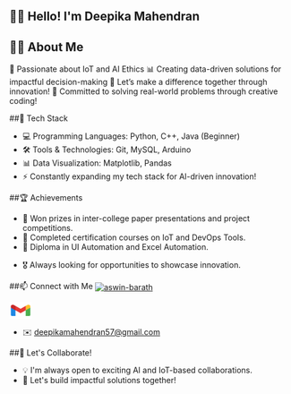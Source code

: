 ## 👩‍💻 Hello! I'm Deepika Mahendran


## 🧑‍💻 **About Me**  
🤖 Passionate about IoT and AI Ethics
📊 Creating data-driven solutions for impactful decision-making
🚀 Let’s make a difference together through innovation!
🔧 Committed to solving real-world problems through creative coding!




##🔧 Tech Stack
+ 💻 Programming Languages: Python, C++, Java (Beginner)
+ 🛠️ Tools & Technologies: Git, MySQL, Arduino
+ 📊 Data Visualization: Matplotlib, Pandas
+ ⚡ Constantly expanding my tech stack for AI-driven innovation!
  

##🏆 Achievements
+ 🥇 Won prizes in inter-college paper presentations and project competitions.
+ 📜 Completed certification courses on IoT and DevOps Tools.
+ 🏅 Diploma in UI Automation and Excel Automation.
- 🎖️ Always looking for opportunities to showcase innovation.

  
##📫 Connect with Me
<a href="https://www.linkedin.com/in/deepika-mahendran-89353b250/ target="><img align="center" src="https://raw.githubusercontent.com/rahuldkjain/github-profile-readme-generator/master/src/images/icons/Social/linked-in-alt.svg" alt="aswin-barath" height="30" width="40" /></a>
&nbsp;

<a href="deepikamahendran57@gmail.com" target="_blank"><img align="center" src="https://raw.githubusercontent.com/rahuldkjain/github-profile-readme-generator/master/src/images/icons/Social/gmail.svg" alt="aswin_barath_" height="30" width="40" /></a>
&nbsp;

+ ✉️ deepikamahendran57@gmail.com

  
##🎯 Let's Collaborate!
+ 💡 I'm always open to exciting AI and IoT-based collaborations.
+ 🌟 Let's build impactful solutions together!
